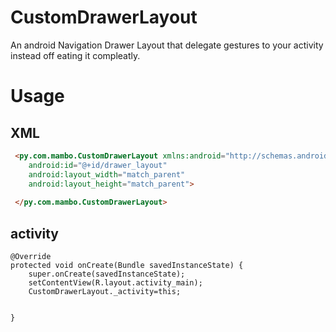 CustomDrawerLayout
==================

An android Navigation Drawer Layout that delegate gestures to your activity instead off eating it compleatly.



Usage
=====


XML
----
```html
 <py.com.mambo.CustomDrawerLayout xmlns:android="http://schemas.android.com/apk/res/android"
    android:id="@+id/drawer_layout"
    android:layout_width="match_parent"
    android:layout_height="match_parent">
    
 </py.com.mambo.CustomDrawerLayout>
```






activity
-----------


    @Override
    protected void onCreate(Bundle savedInstanceState) {
        super.onCreate(savedInstanceState);
        setContentView(R.layout.activity_main);
        CustomDrawerLayout._activity=this;
        
        
    }

        
        
        
        
